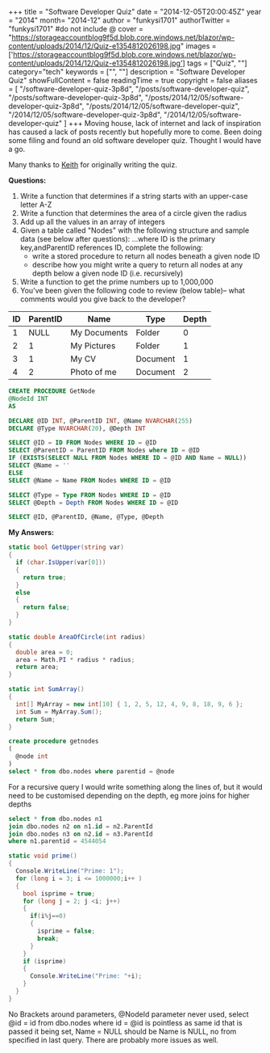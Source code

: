 +++
title = "Software Developer Quiz"
date = "2014-12-05T20:00:45Z"
year = "2014"
month= "2014-12"
author = "funkysi1701"
authorTwitter = "funkysi1701" #do not include @
cover = "https://storageaccountblog9f5d.blob.core.windows.net/blazor/wp-content/uploads/2014/12/Quiz-e1354812026198.jpg"
images = ['https://storageaccountblog9f5d.blob.core.windows.net/blazor/wp-content/uploads/2014/12/Quiz-e1354812026198.jpg']
tags = ["Quiz", ""]
category="tech"
keywords = ["", ""]
description = "Software Developer Quiz"
showFullContent = false
readingTime = true
copyright = false
aliases = [
    "/software-developer-quiz-3p8d",
    "/posts/software-developer-quiz",
    "/posts/software-developer-quiz-3p8d",
    "/posts/2014/12/05/software-developer-quiz-3p8d",
    "/posts/2014/12/05/software-developer-quiz",
    "/2014/12/05/software-developer-quiz-3p8d",
    "/2014/12/05/software-developer-quiz"
]
+++
Moving house, lack of internet and lack of inspiration has caused a lack of posts recently but hopefully more to come. Been doing some filing and found an old software developer quiz. Thought I would have a go.

Many thanks to <a href="https://twitter.com/zogface">Keith</a> for originally writing the quiz.

**Questions:**

1. Write a function that determines if a string starts with an upper-case letter A-Z
2. Write a function that determines the area of a circle given the radius
3. Add up all the values in an array of integers
4. Given a table called "Nodes" with the following structure and sample data (see below after questions):
…where ID is the primary key,andParentID references ID, complete the following:
    - write a stored procedure to return all nodes beneath a given node ID
    - describe how you might write a query to return all nodes at any depth below a given node ID (i.e. recursively)
5. Write a function to get the prime numbers up to 1,000,000
6. You’ve been given the following code to review (below table)– what comments would you give back to the developer?


|ID|ParentID|Name|Type|Depth|
|---|----|----|----|----|
|1|	NULL|My Documents|Folder|0|
|2|1|My Pictures|Folder|1|
|3|1|My CV|Document|1|
|4|2|Photo of me|Document|2|

```sql
CREATE PROCEDURE GetNode
@NodeId INT
AS

DECLARE @ID INT, @ParentID INT, @Name NVARCHAR(255)
DECLARE @Type NVARCHAR(20), @Depth INT

SELECT @ID = ID FROM Nodes WHERE ID = @ID
SELECT @ParentID = ParentID FROM Nodes where ID = @ID
IF (EXISTS(SELECT NULL FROM Nodes WHERE ID = @ID AND Name = NULL))
SELECT @Name = ''
ELSE
SELECT @Name = Name FROM Nodes WHERE ID = @ID

SELECT @Type = Type FROM Nodes WHERE ID = @ID
SELECT @Depth = Depth FROM Nodes WHERE ID = @ID

SELECT @ID, @ParentID, @Name, @Type, @Depth
```

**My Answers:**

```csharp
static bool GetUpper(string var)
{
  if (char.IsUpper(var[0]))
  {
    return true;
  }
  else
  {
    return false;
  }
}
```

```csharp
static double AreaOfCircle(int radius)
{
  double area = 0;
  area = Math.PI * radius * radius;
  return area;
}
```

```csharp
static int SumArray()
{
  int[] MyArray = new int[10] { 1, 2, 5, 12, 4, 9, 8, 18, 9, 6 };
  int Sum = MyArray.Sum();
  return Sum;
}
```

```sql
create procedure getnodes
(
  @node int
)
select * from dbo.nodes where parentid = @node
```

For a recursive query I would write something along the lines of, but it would need to be customised depending on the depth, eg more joins for higher depths
```sql
select * from dbo.nodes n1
join dbo.nodes n2 on n1.id = n2.ParentId
join dbo.nodes n3 on n2.id = n3.ParentId
where n1.parentid = 4544054
```

```csharp
static void prime()
{
  Console.WriteLine("Prime: 1");
  for (long i = 3; i <= 1000000;i++ )
  {
    bool isprime = true;
    for (long j = 2; j <i; j++)
    {
      if(i%j==0)
      {
        isprime = false;
        break;
      }
    }
    if (isprime)
    {
      Console.WriteLine("Prime: "+i);
    }
  }
}
```

No Brackets around parameters, @NodeId parameter never used, select @id = id from dbo.nodes where id = @id is pointless as same id that is passed it being set, Name = NULL should be Name is NULL, no from specified in last query. There are probably more issues as well.